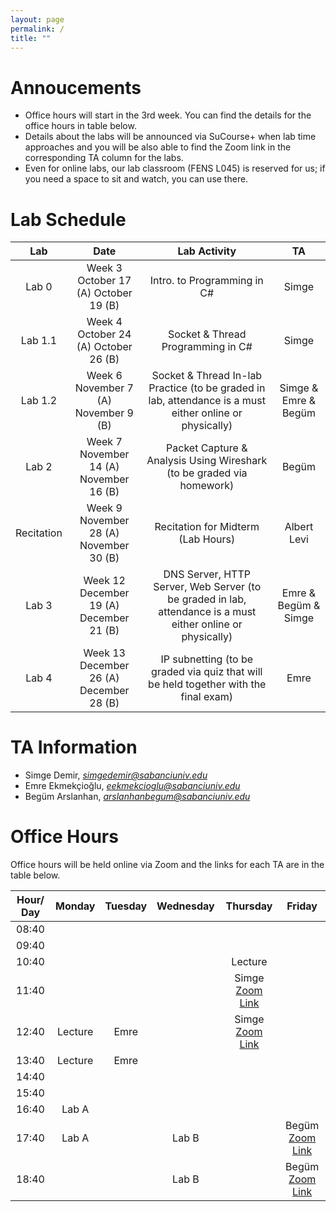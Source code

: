 ```yaml
---
layout: page
permalink: /
title: ""
---
```


# Annoucements
- Office hours will start in the 3rd week. You can find the details for the office hours in table below.
- Details about the labs will be announced via SuCourse+ when lab time approaches and you will be also able to find the Zoom link in the corresponding TA column for the labs.
- Even for online labs, our lab classroom (FENS L045) is reserved for us; if you need a space to sit and watch, you can use there.


# Lab Schedule

| Lab          |        Date            |                                     Lab Activity                                     |   TA    |
| :------------: | :---------------------: | :----------------------------------------------------------------------------------: | :-----: |
| Lab 0        |  Week 3 <br/> October 17 (A) October 19 (B)|                             Intro. to Programming in C#                              |  Simge  |
| Lab 1.1      |  Week 4 <br/> October 24 (A) October 26 (B) |                          Socket & Thread Programming in C#                           |  Simge   |
| Lab 1.2      |  Week 6 <br/> November 7 (A) November 9 (B) |                Socket & Thread In-lab Practice (to be graded in lab, attendance is a must either online or physically)                 |  Simge & Emre & Begüm  |
| Lab 2        |  Week 7 <br/> November 14 (A) November 16 (B) |        Packet Capture & Analysis Using Wireshark (to be graded via homework)         |  Begüm   |
| Recitation   |  Week 9 <br/> November 28 (A) November 30 (B) | Recitation for Midterm (Lab Hours) | Albert Levi |
| Lab 3   |  Week 12 <br/> December 19 (A) December 21 (B) |              DNS Server, HTTP Server, Web Server (to be graded in lab, attendance is a must either online or physically)               | Emre & Begüm & Simge |
| Lab 4   |  Week 13 <br/> December 26 (A) December 28 (B) | IP subnetting (to be graded via quiz that will be held together with the final exam) | Emre |


# TA Information

- Simge Demir, *simgedemir@sabanciuniv.edu*  
- Emre Ekmekçioğlu, *eekmekcioglu@sabanciuniv.edu*
- Begüm Arslanhan,  *arslanhanbegum@sabanciuniv.edu*


# Office Hours

Office hours will be held online via Zoom and the links for each TA are in the table below. 

| Hour/ Day |     **Monday**      |  **Tuesday** |  **Wednesday**  |  **Thursday**   |     **Friday**      |
| :-------: | :-----------------: | :-----------:| :-------------: | :-------------: | :-----------------: |
|   08:40   |			 	      |       		 |                 |                 |
|   09:40   | 		 	          |        		 |                 |                 |                     |
|   10:40   |                     |              |  			   | Lecture         |
|   11:40   |                     |              |                 | Simge [Zoom Link](https://sabanciuniv.zoom.us/j/7395411642?pwd=bkJpZXdoa3JHNFo1R215TlUvZTJVZz09)               |                     |
|   12:40   | Lecture             | Emre             |                 | Simge [Zoom Link](https://sabanciuniv.zoom.us/j/7395411642?pwd=bkJpZXdoa3JHNFo1R215TlUvZTJVZz09)               |                     |
|   13:40   | Lecture             | Emre             |                 |                 |                     |
|   14:40   |                     |              |                 |                 |                     |
|   15:40   |                     |              |                 |                 |                     |
|   16:40   | Lab A               |              |                 |                 |                     |
|   17:40   | Lab A               |              | Lab B           |                 |  Begüm [Zoom Link](https://sabanciuniv.zoom.us/j/6119892969?pwd=YVBMV2tkbXRhUEpLMFY1MmNiaEhBUT09)                  |
|   18:40   |                     |              | Lab B           |                 |  Begüm [Zoom Link](https://sabanciuniv.zoom.us/j/6119892969?pwd=YVBMV2tkbXRhUEpLMFY1MmNiaEhBUT09)                   |




